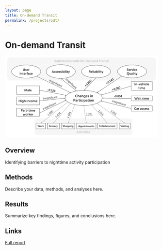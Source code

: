 ```yaml
---
layout: page
title: On-demand Transit
permalink: /projects/odt/
---
```


# On-demand Transit

![ODT Cover Image](/figures/odt.jpg)

## Overview
Identifying barriers to nighttime activity participation

## Methods
Describe your data, methods, and analyses here.

## Results
Summarize key findings, figures, and conclusions here.

## Links
[Full report](https://link.springer.com/article/10.1007/s11116-021-10215-2)